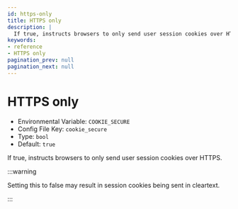 ```yaml
---
id: https-only
title: HTTPS only
description: |
  If true, instructs browsers to only send user session cookies over HTTPS.
keywords:
- reference
- HTTPS only
pagination_prev: null
pagination_next: null
---
```



# HTTPS only
- Environmental Variable: `COOKIE_SECURE`
- Config File Key: `cookie_secure`
- Type: `bool`
- Default: `true`

If true, instructs browsers to only send user session cookies over HTTPS.

:::warning

Setting this to false may result in session cookies being sent in cleartext.

:::

